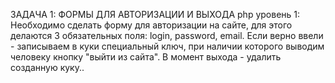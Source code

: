 ЗАДАЧА 1: ФОРМЫ ДЛЯ АВТОРИЗАЦИИ И ВЫХОДА
php уровень 1:
Необходимо сделать форму для авторизации на сайте,
для этого делаются 3 обязательных поля: login, password, email.
Если верно ввели - записываем в куки специальный ключ, при наличии
которого выводим человеку кнопку "выйти из сайта".
В момент выхода - удалить созданную куку..